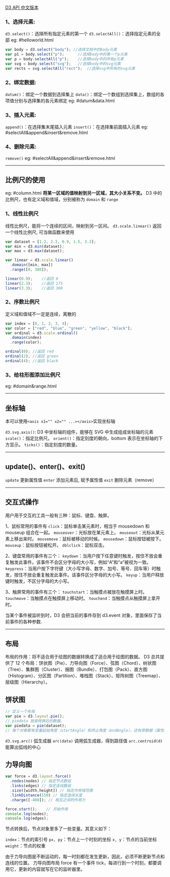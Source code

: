 [D3 API 中文版本](https://github.com/d3/d3/wiki/API--%E4%B8%AD%E6%96%87%E6%89%8B%E5%86%8C)

### 1、选择元素: 
`d3.select()`：选择所有指定元素的第一个
`d3.selectAll()`：选择指定元素的全部
eg: #helloworld.html

```js
var body = d3.select("body"); //选择文档中的body元素
var p1 = body.select("p");      //选择body中的第一个p元素
var p = body.selectAll("p");    //选择body中的所有p元素
var svg = body.select("svg");   //选择body中的svg元素
var rects = svg.selectAll("rect");  //选择svg中所有的svg元素
```

### 2、绑定数据: 
`datum()`：绑定一个数据到选择集上
`data()`：绑定一个数组到选择集上，数组的各项值分别与选择集的各元素绑定
eg: #datum&data.html

### 3、插入元素:
`append()`：在选择集末尾插入元素
`insert()`：在选择集前面插入元素
eg: #selectAll&append&insert&remove.html

### 4、删除元素:
`remove()`
eg: #selectAll&append&insert&remove.html

-----------------
## 比例尺的使用
eg: #column.html
**将某一区域的值映射到另一区域，其大小关系不变。**
D3 中的比例尺，也有定义域和值域，分别被称为 `domain` 和 `range`

### 1、线性比例尺
线性比例尺，能将一个连续的区间，映射到另一区间。
`d3.scale.linear()` 返回一个线性比例尺, 可当做函数来使用
```js
var dataset = [1.2, 2.3, 0.9, 1.5, 3.3];
var min = d3.min(dataset);
var max = d3.max(dataset);

var linear = d3.scale.linear()
  .domain([min, max])
  .range([0, 300]);

linear(0.9);    //返回 0
linear(2.3);    //返回 175
linear(3.3);    //返回 300
```

###  2、序数比例尺
定义域和值域不一定是连续，离散的
```js
var index = [0, 1, 2, 3, 4];
var color = ["red", "blue", "green", "yellow", "black"];
var ordinal = d3.scale.ordinal()
  .domain(index)
  .range(color);

ordinal(0); //返回 red
ordinal(2); //返回 green
ordinal(4); //返回 black
```

### 3、给柱形图添加比例尺
eg: #domain&range.html

-----------------
## 坐标轴
本可以使用`<axis x1="" x2="" ...></axis>`实现坐标轴

`d3.svg.axis()`: D3 中坐标轴的组件，能够在 SVG 中生成组成坐标轴的元素
`scale()`：指定比例尺。
`orient()`：指定刻度的朝向，bottom 表示在坐标轴的下方显示。
`ticks()`：指定刻度的数量。

-----------------
## update()、enter()、exit()
`update` 更新属性值
`enter` 添加元素后, 赋予属性值
`exit` 删除元素（remove）

-----------------
## 交互式操作
用户用于交互的工具一般有三种：鼠标、键盘、触屏。

1、鼠标常用的事件有
`click`：鼠标单击某元素时，相当于 mousedown 和 mouseup 组合在一起。
`mouseover`：光标放在某元素上。
`mouseout`：光标从某元素上移出来时。
`mousemove`：鼠标被移动的时候。
`mousedown`：鼠标按钮被按下。
`mouseup`：鼠标按钮被松开。
`dblclick`：鼠标双击。

2、键盘常用的事件有三个：
`keydown`：当用户按下任意键时触发，按住不放会重复触发此事件。该事件不会区分字母的大小写，例如“A”和“a”被视为一致。
`keypress`：当用户按下字符键（大小写字母、数字、加号、等号、回车等）时触发，按住不放会重复触发此事件。该事件区分字母的大小写。
`keyup`：当用户释放键时触发，不区分字母的大小写。 

3、触屏常用的事件有三个：
`touchstart`：当触摸点被放在触摸屏上时。
`touchmove`：当触摸点在触摸屏上移动时。
`touchend`：当触摸点从触摸屏上拿开时。 

当某个事件被监听到时，D3 会把当前的事件存到 d3.event 对象，里面保存了当前事件的各种参数.

-----------------
## 布局
布局的作用：将不适合用于绘图的数据转换成了适合用于绘图的数据。
D3 总共提供了 12 个布局：饼状图（Pie）、力导向图（Force）、弦图（Chord）、树状图（Tree）、集群图（Cluster）、捆图（Bundle）、打包图（Pack）、直方图（Histogram）、分区图（Partition）、堆栈图（Stack）、矩阵树图（Treemap）、层级图（Hierarchy）。

## 饼状图
```js
// 定义一个布局
var pie = d3.layout.pie();
// piedata 就是转换后的数据。
var piedata = pie(dataset);
// 每个对象都有变量起始角度（startAngle）和终止角度（endAngle），还有原数据（属性名称为 data）。
```

`d3.svg.arc()`    弧生成器
`arc(data)`       调用弧生成器，得到路径值
`arc.centroid(d)` 能算出弧线的中心

## 力导向图
```js
var force = d3.layout.force()
  .nodes(nodes) // 指定节点数组
  .links(edges) // 指定连线数组
  .size([width,height]) // 指定作用域范围
  .linkDistance(150) // 指定连线长度
  .charge([-400]); // 相互之间的作用力

force.start();    // 开始作用
console.log(nodes);
console.log(edges);
```

节点转换后，节点对象里多了一些变量。其意义如下：

`index`：节点的索引号
`px, py`：节点上一个时刻的坐标
`x, y`：节点的当前坐标
`weight`：节点的权重

由于力导向图是不断运动的，每一时刻都在发生更新，因此，必须不断更新节点和连线的位置。
力导向图布局 force 有一个事件 tick，每进行到一个时刻，都要调用它，更新的内容就写在它的监听器里。



